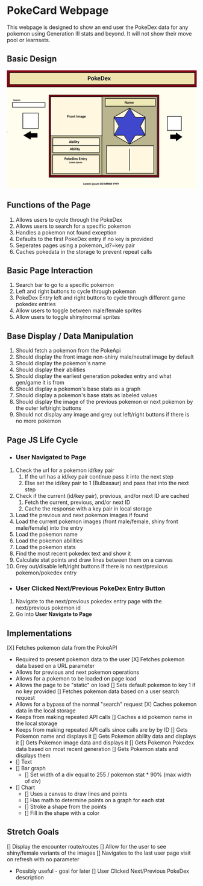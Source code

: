 # PokeCard Webpage
This webpage is designed to show an end user the PokeDex data for any pokemon using Generation III stats and beyond. It will not show their move pool or learnsets.

## Basic Design
![Poke Dex Page Design](./designs/PokeDex%20Design.png)

## Functions of the Page
1. Allows users to cycle through the PokeDex
2. Allows users to search for a specific pokemon
3. Handles a pokemon not found exception
4. Defaults to the first PokeDex entry if no key is provided
5. Seperates pages using a pokemon_id?=key pair
6. Caches pokedata in the storage to prevent repeat calls

## Basic Page Interaction
1. Search bar to go to a specific pokemon
2. Left and right buttons to cycle through pokemon
3. PokeDex Entry left and right buttons to cycle through different game pokedex entries
4. Allow users to toggle between male/female sprites
5. Allow users to toggle shiny/normal sprites

## Base Display / Data Manipulation
1. Should fetch a pokemon from the PokeApi
2. Should display the front image non-shiny male/neutral image by default
3. Should display the pokemon's name
4. Should display their abilities
5. Should display the earliest generation pokedex entry and what gen/game it is from
6. Should display a pokemon's base stats as a graph
7. Should display a pokemon's base stats as labeled values
8. Should display the image of the previous pokemon or next pokemon by the outer left/right buttons
9. Should not display any image and grey out left/right buttons if there is no more pokemon

## Page JS Life Cycle
* ### User Navigated to Page
1. Check the url for a pokemon id/key pair
   1. If the url has a id/key pair continue pass it into the next step
   2. Else set the id/key pair to 1 (Bulbasaur) and pass that into the next step
2. Check if the current (id/key pair), previous, and/or next ID are cached
   1. Fetch the current, previous, and/or next ID
   2. Cache the response with a key pair in local storage
3. Load the previous and next pokemon images if found
4. Load the current pokemon images (front male/female, shiny front male/female) into the entry
5. Load the pokemon name
6. Load the pokemon abilities
7. Load the pokemon stats
8. Find the most recent pokedex text and show it
9. Calculate stat points and draw lines between them on a canvas
10. Grey out/disable left/right buttons if there is no next/previous pokemon/pokedex entry
* ### User Clicked Next/Previous PokeDex Entry Button
1. Navigate to the next/previous pokedex entry page with the next/previous pokemon id
2. Go into **User Navigate to Page**

## Implementations

[X] Fetches pokemon data from the PokeAPI
   - Required to present pokemon data to the user
[X] Fetches pokemon data based on a URL parameter
   - Allows for previous and next pokemon operations
   - Allows for a pokemon to be loaded on page load
   - Allows the page to be "static" on load
[] Sets default pokemon to key 1 if no key provided
[] Fetches pokemon data based on a user search request
   - Allows for a bypass of the normal "search" request
[X] Caches pokemon data in the local storage
   - Keeps from making repeated API calls
[] Caches a id pokemon name in the local storage
   - Keeps from making repeated API calls since calls are by by ID
[] Gets Pokemon name and displays it
[] Gets Pokemon ability data and displays it
[] Gets Pokemon image data and displays it
[] Gets Pokemon Pokedex data based on most recent generation
[] Gets Pokemon stats and displays them
   - [] Text
   - [] Bar graph
      - [] Set width of a div equal to 255 / pokemon stat * 90% (max width of div)
   - [] Chart
      - [] Uses a canvas to draw lines and points
      - [] Has math to determine points on a graph for each stat
      - [] Stroke a shape from the points
      - [] Fill in the shape with a color

## Stretch Goals
[] Display the encounter route/routes
[] Allow for the user to see shiny/female variants of the images
[] Navigates to the last user page visit on refresh with no parameter
   - Possibly useful - goal for later
[] User Clicked Next/Previous PokeDex description